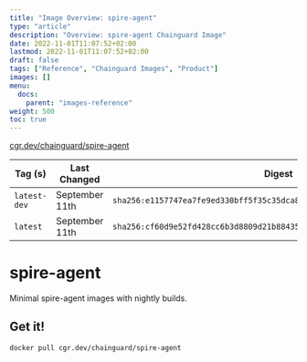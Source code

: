 ```yaml
---
title: "Image Overview: spire-agent"
type: "article"
description: "Overview: spire-agent Chainguard Image"
date: 2022-11-01T11:07:52+02:00
lastmod: 2022-11-01T11:07:52+02:00
draft: false
tags: ["Reference", "Chainguard Images", "Product"]
images: []
menu:
  docs:
    parent: "images-reference"
weight: 500
toc: true
---
```


[cgr.dev/chainguard/spire-agent](https://github.com/chainguard-images/images/tree/main/images/spire-agent)

| Tag (s)       | Last Changed   | Digest                                                                    |
|---------------|----------------|---------------------------------------------------------------------------|
|  `latest-dev` | September 11th | `sha256:e1157747ea7fe9ed330bff5f35c35dca88bf1802af1121dae44908cde52ba3bb` |
|  `latest`     | September 11th | `sha256:cf60d9e52fd428cc6b3d8809d21b884354d34949f447a2a86fc574802816ac72` |

# spire-agent

Minimal spire-agent images with nightly builds.

## Get it!

```shell
docker pull cgr.dev/chainguard/spire-agent
```
